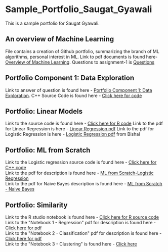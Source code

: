# Sample_Portfolio_Saugat_Gyawali
This is a sample portfolio for Saugat Gyawali.

## An overview of Machine Learning
File contains a creation of Github portfolio, summarizing the branch of ML algorithms, personal interest in ML.
Link to pdf documents is found here-[Overview of Machine Learning](https://github.com/saugat1794/Sample_Portfolio_Saugat_Gyawali/blob/main/Overview%20of%20ML.pdf). Questions to assignment-1 is [Questions](https://github.com/saugat1794/Sample_Portfolio_Saugat_Gyawali/blob/main/Portfolio%20Setup.pdf)


## Portfolio Component 1: Data Exploration
Link to answer of question is found here - [Portfolio Component 1: Data Exploration](https://github.com/saugat1794/Sample_Portfolio_Saugat_Gyawali/blob/main/Portfolio%20Component%201.pdf).
C++ Source Code is found here - [Click here for code](https://github.com/saugat1794/Sample_Portfolio_Saugat_Gyawali/blob/main/Source.cpp) 

## Portfolio: Linear Models
Link to the source code is found here - [Click here for R code](https://github.com/saugat1794/Sample_Portfolio_Saugat_Gyawali/blob/main/Regression.rmd)
Link to the pdf for Linear Regression is here - [Linear Regression pdf](https://github.com/saugat1794/Sample_Portfolio_Saugat_Gyawali/blob/main/RegressionTemp.pdf)
Link to the pdf for Logistic Regression is here - [Logistic Regression pdf](https://github.com/saugat1794/Sample_Portfolio_Saugat_Gyawali/blob/main/Updated_Logistic-and-Naive.pdf) from Bishal

## Portfolio: ML from Scratch
Link to the Logistic regression source code is found here - [Click here for C++ code](https://github.com/saugat1794/Sample_Portfolio_Saugat_Gyawali/blob/main/LogisticRegression.cpp)<br/>
Link to the pdf for description is found here - [ML from Scratch-Logistic Regression](https://github.com/saugat1794/Sample_Portfolio_Saugat_Gyawali/blob/main/AssignmentMLLogistic.pdf)<br/>
Link to the pdf for Naive Bayes description is found here - [ML from Scratch - Naive Bayes](https://github.com/saugat1794/Sample_Portfolio_Saugat_Gyawali/blob/main/Upated%20Na%C3%AFve%20Baye%20from%20scratch%20c%2B%2B.pdf)<br/>

## Portfolio: Similarity
Link to the R studio notebook is found here - [Click here for R source code](https://github.com/saugat1794/Sample_Portfolio_Saugat_Gyawali/blob/main/Similarity.Rmd)<br/>
Link to the "Notebook 1 - Regression" pdf for description is found here - [Click here for pdf](https://github.com/saugat1794/Sample_Portfolio_Saugat_Gyawali/blob/main/Similarity%20(2).pdf)<br/>
Link to the "Notebook 2 - Classification" pdf for description is found here - [Click here for pdf](https://github.com/saugat1794/Sample_Portfolio_Saugat_Gyawali/blob/main/Updated-Classification-using-Logistic-Regression-KNN-and-Decision-Tree.pdf)<br/>
Link to the "Notebook 3 - Clustering" is found here - [Click here](https://github.com/saugat1794/Sample_Portfolio_Saugat_Gyawali/blob/main/Clustering%20(1).pdf)
